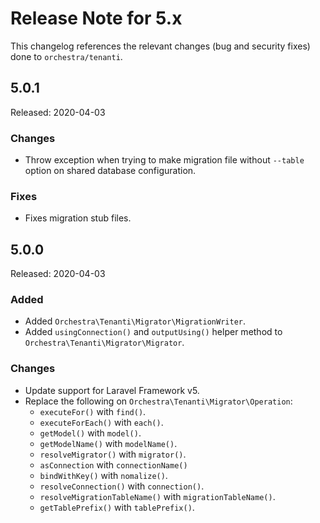 # Release Note for 5.x

This changelog references the relevant changes (bug and security fixes) done to `orchestra/tenanti`.

## 5.0.1

Released: 2020-04-03

### Changes

* Throw exception when trying to make migration file without `--table` option on shared database configuration.

### Fixes

* Fixes migration stub files.

## 5.0.0

Released: 2020-04-03

### Added

* Added `Orchestra\Tenanti\Migrator\MigrationWriter`.
* Added `usingConnection()` and `outputUsing()` helper method to `Orchestra\Tenanti\Migrator\Migrator`.

### Changes

* Update support for Laravel Framework v5.
* Replace the following on `Orchestra\Tenanti\Migrator\Operation`:
    - `executeFor()` with `find()`.
    - `executeForEach()` with `each()`.
    - `getModel()` with `model()`.
    - `getModelName()` with `modelName()`.
    - `resolveMigrator()` with `migrator()`.
    - `asConnection` with `connectionName()`
    - `bindWithKey()` with `nomalize()`.
    - `resolveConnection()` with `connection()`.
    - `resolveMigrationTableName()` with `migrationTableName()`.
    - `getTablePrefix()` with `tablePrefix()`.
